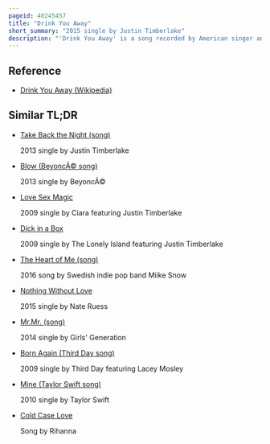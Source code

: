 ```yaml
---
pageid: 40245457
title: "Drink You Away"
short_summary: "2015 single by Justin Timberlake"
description: "'Drink You Away' is a song recorded by American singer and songwriter Justin Timberlake for his fourth studio album, The 20/20 Experience – 2 of 2 . It was written and produced by Timberlake, Timothy 'Timbaland' Mosley and Jerome 'J-Roc' Harmon, with additional Writing from James Fauntleroy. It was sent on November 23 2015 to us Country Radio as the fourth and final single from the Album. Musically, it was defined by Critics as a Multi-Genre Song including classic Rock, Country Pop, Gospel Blues and Memphis Soul. Lyrically timberlake Compares love to alcoholism while making References to several alcoholic Brands including Jack Daniels and Jim Beam. As of may 2016 the Song has sold more than 600000 Copies in the us."
---
```


## Reference

- [Drink You Away (Wikipedia)](https://en.wikipedia.org/?curid=40245457)

## Similar TL;DR

- [Take Back the Night (song)](/tldr/en/take-back-the-night-song)

  2013 single by Justin Timberlake

- [Blow (BeyoncÃ© song)](/tldr/en/blow-beyonce-song)

  2013 single by BeyoncÃ©

- [Love Sex Magic](/tldr/en/love-sex-magic)

  2009 single by Ciara featuring Justin Timberlake

- [Dick in a Box](/tldr/en/dick-in-a-box)

  2009 single by The Lonely Island featuring Justin Timberlake

- [The Heart of Me (song)](/tldr/en/the-heart-of-me-song)

  2016 song by Swedish indie pop band Miike Snow

- [Nothing Without Love](/tldr/en/nothing-without-love)

  2015 single by Nate Ruess

- [Mr.Mr. (song)](/tldr/en/mrmr-song)

  2014 single by Girls' Generation

- [Born Again (Third Day song)](/tldr/en/born-again-third-day-song)

  2009 single by Third Day featuring Lacey Mosley

- [Mine (Taylor Swift song)](/tldr/en/mine-taylor-swift-song)

  2010 single by Taylor Swift

- [Cold Case Love](/tldr/en/cold-case-love)

  Song by Rihanna
